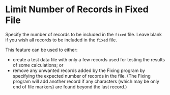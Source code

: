 # Limit Number of Records in Fixed File

Specify the number of records to be included in the `fixed` file. Leave
blank if you wish all records to be included in the `fixed` file.

This feature can be used to either:

-   create a test data file with only a few records used for testing
    the results of some calculations; or
-   remove any unwanted records added by the Fixing program by
    specifying the expected number of records in the file. (The Fixing
    program will add another record if any characters (which may be only
    end of file markers) are found beyond the last record.)
